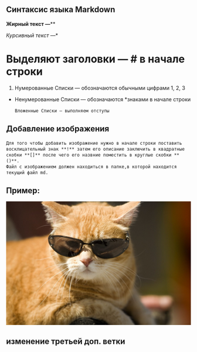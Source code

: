 ## Синтаксис языка Markdown

**Жирный текст —****

*Курсивный текст —**
 
# Выделяют заголовки — # в начале строки

1. Нумерованные Списки — обозначаются обычными цифрами 1, 2, 3
* Ненумерованные Списки — обозначаются *знаками в начале строки

      Вложенные Списки — выполняем отступы


## Добавление изображения
    Для того чтобы добавить изображение нужно в начале строки поставить восклицательный знак **!** затем его описание заключить в квадратные скобки **[]** после чего его назвние поместить в круглые скобки **()**.
    Файл с изображением должен находиться в папке,в которой находится текущий файл md.
         
## Пример:
![это кот в очках](1637936432_26-koshka-top-p-kota-v-ochkakh-28.jpg)







## изменение третьей доп. ветки